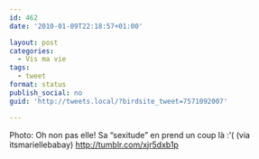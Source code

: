 ```yaml
---
id: 462
date: '2010-01-09T22:18:57+01:00'

layout: post
categories:
  - Vis ma vie
tags:
  - tweet
format: status
publish_social: no
guid: 'http://tweets.local/?birdsite_tweet=7571092007'

---
```


Photo: Oh non pas elle! Sa “sexitude” en prend un coup là :’( (via itsmariellebabay) http://tumblr.com/xjr5dxb1p